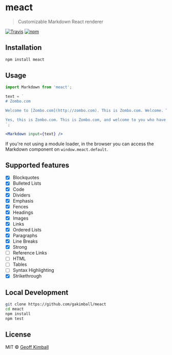 # meact

> Customizable Markdown React renderer

[![Travis](https://img.shields.io/travis/gakimball/meact.svg?maxAge=2592000)](https://travis-ci.org/gakimball/meact) [![npm](https://img.shields.io/npm/v/meact.svg?maxAge=2592000)](https://www.npmjs.com/package/meact)

## Installation

```bash
npm install meact
```

## Usage

```jsx
import Markdown from 'meact';

text = `
# Zombo.com

Welcome to [Zombo.com](http://zombo.com). This is Zombo.com. Welcome. This is Zombo.com. Welcome to Zombo.com. You can do anything at Zombo.com. Anything at all. The only limit is yourself. Welcome to Zombo.com. Welcome to Zombo.com. This is Zombo.com. Welcome to Zombo.com. This is Zombo.com, welcome!

Yes, this is Zombo.com. This is Zombo.com, and welcome to you who have come to Zombo.com. Anything is possible at Zombo.com. You can do anything at Zombo.com. The infinite is possible is Zombo.com. The unattainable is unknown at Zombo.com. Welcome to Zombo.com. This is Zombo.com. Welcome to Zombo.com. Welcome. This is Zombo.com. Welcome to Zombo.com! Welcome to Zombo.com.
`;

<Markdown input={text} />
```

If you're not using a module loader, in the browser you can access the Markdown component on `window.meact.default`.

## Supported features

- [x] Blockquotes
- [x] Bulleted Lists
- [x] Code
- [x] Dividers
- [x] Emphasis
- [x] Fences
- [x] Headings
- [x] Images
- [x] Links
- [x] Ordered Lists
- [x] Paragraphs
- [x] Line Breaks
- [x] Strong
- [ ] Reference Links
- [ ] HTML
- [ ] Tables
- [ ] Syntax Highlighting
- [x] Strikethrough

## Local Development

```bash
git clone https://github.com/gakimball/meact
cd meact
npm install
npm test
```

## License

MIT &copy; [Geoff Kimball](http://geoffkimball.com)
